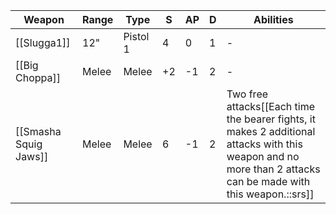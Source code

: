 | Weapon                | Range | Type     | S   | AP  | D   | Abilities                                                                                                                                                     |
| --------------------- | ----- | -------- | --- | --- | --- | ------------------------------------------------------------------------------------------------------------------------------------------------------------- |
| [[Slugga1]]            | 12"   | Pistol 1 | 4   | 0   | 1   | -                                                                                                                                                             |
| [[Big Choppa]]        | Melee | Melee    | +2  | -1  | 2   | -                                                                                                                                                             |
| [[Smasha Squig Jaws]] | Melee | Melee    | 6   | -1  | 2   | Two free attacks[[Each time the bearer fights, it makes 2 additional attacks with this weapon and no more than 2 attacks can be made with this weapon.::srs]] |